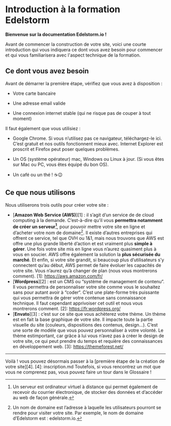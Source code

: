 # Introduction à la formation Edelstorm

**Bienvenue sur la documentation Edelstorm.io !**

Avant de commencer la construction de votre site, voici une courte introduction qui vous indiquera ce dont vous avez besoin pour commencer et qui vous familiarisera avec l'aspect technique de la formation. 

## Ce dont vous avez besoin

Avant de démarrer la première étape, vérifiez que vous avez à disposition :

* Votre carte bancaire

* Une adresse email valide

* Une connexion internet stable (qui ne risque pas de couper à tout moment)

Il faut également que vous utilisiez :

* Google Chrome. Si vous n’utilisez pas ce navigateur, téléchargez-le ici. C’est gratuit et nos outils fonctionnent mieux avec. Internet Explorer est proscrit et Firefox peut poser quelques problèmes.

* Un OS (système opérateur) mac, Windows ou Linux à jour. (Si vous êtes sur Mac ou PC, vous êtes équipé du bon OS).

* Un café ou un thé ! :coffee::wink:

## Ce que nous utilisons
Nous utiliserons trois outils pour créer votre site : 

  * [**Amazon Web Service (AWS)**][1] : il s’agit d’un service de de cloud computing à la demande. C’est-à-dire qu’il vous **permettra notamment de créer un serveur[^1]**, pour pouvoir mettre votre site en ligne et d’acheter votre nom de domaine[^2]. 
   Il existe d’autres entreprises qui offrent ce service, tel que OVH ou 1&1, mais nous trouvons que AWS est offre une plus grande liberté d’action et est vraiment plus **simple à gérer**. Une fois votre site mis en ligne vous n’aurez quasiment plus à vous en soucier. AWS offre également la solution la **plus sécurisée du marché**. 
   Et enfin, si votre site grandit, si beaucoup plus d’utilisateurs s’y connectent qu’au début, AWS permet de faire évoluer les capacités de votre site. Vous n’aurez qu’à changer de plan (nous vous montrerons comment).
   [1]: https://aws.amazon.com/fr/
  * [**Wordpress**][2] : est un CMS ou “système de management de contenu“. Il vous permettra de personnaliser votre site comme vous le souhaitez sans pour autant avoir à “coder“. 
   C’est une plate-forme très puissante qui vous permettra de gérer votre contenue sans connaissance technique. Il faut cependant apprivoiser cet outil et nous vous montrerons comment.
   [2]: https://fr.wordpress.org/
  * [**Envato**][3] : c’est sur ce site que vous achèterez votre thème. Un thème est en fait la base graphique de votre site. Il impacte toute la partie visuelle du site (couleurs, dispositions des contenus, design…). C’est une sorte de modèle que vous pouvez personnaliser à votre volonté.
   Le thème estimportant, car grâce à lui vous n’avez pas à créer le design de votre site, ce qui peut prendre du temps et requière des connaissances en développement web.
  [3]: https://themeforest.net/
 [^1]: Un serveur est ordinateur virtuel à distance qui permet également de recevoir du courrier électronique, de stocker des données et d’accéder au web de façon générale.
 [^2]: Un nom de domaine est l’adresse à laquelle les utilisateurs pourront se rendre pour visiter votre site. Par exemple, le nom de domaine d’Edelstorm est : edelstorm.io.


***
Voilà ! vous pouvez désormais passer à la [première étape de la création de votre site][4].
[4]: inscription.md
Toutefois, si vous rencontrez un mot que vous ne comprenez pas, vous pouvez faire un tour dans le Glossaire !